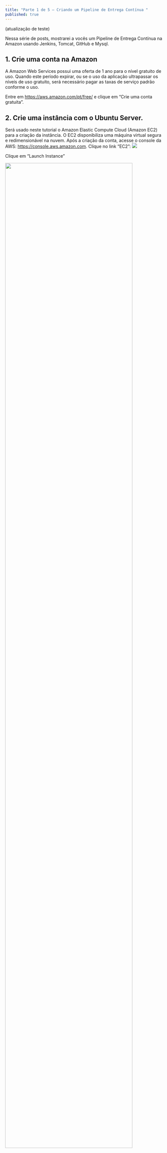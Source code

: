 ```yaml
---
title: "Parte 1 de 5 – Criando um Pipeline de Entrega Contínua "
published: true
---
```


(atualização de teste)

Nessa série de posts, mostrarei a vocês um Pipeline de Entrega Contínua na Amazon usando Jenkins, Tomcat, GitHub e Mysql. 

## 1. Crie uma conta na Amazon 
A Amazon Web Services possui uma oferta de 1 ano para o nível gratuito de uso. Quando este período expirar, ou se o uso da aplicação ultrapassar os níveis de uso gratuito, será necessário pagar as taxas de serviço padrão conforme o uso. 

Entre em https://aws.amazon.com/pt/free/ e clique em “Crie uma conta gratuita”. 

## 2. Crie uma instância com o Ubuntu Server. 

Será usado neste tutorial o Amazon Elastic Compute Cloud (Amazon EC2) para a criação da instância. O EC2 disponibiliza uma máquina virtual segura e redimensionável na nuvem. Após a criação da conta, acesse o console da AWS:  https://console.aws.amazon.com. Clique no link “EC2”:
<img src="https://raw.githubusercontent.com/fabiodamas/fabiodamas.github.io/master/_posts/images/pipeline/amazon1.jpg">

Clique em “Launch Instance” 

<img style="width:90%;height:auto;" src="https://raw.githubusercontent.com/fabiodamas/fabiodamas.github.io/master/_posts/images/pipeline/amazon2.jpg">


Clique no botão “Select” da máquina com o Ubuntu Server. Repare que há a indicação “Free tier eligible”, mostrando que essa máquina está no nível gratuito da AWS:
<img src="https://raw.githubusercontent.com/fabiodamas/fabiodamas.github.io/master/_posts/images/pipeline/amazon3.jpg" width="953" height="533">


Clique em “Review and Launch”: 
<img src="https://raw.githubusercontent.com/fabiodamas/fabiodamas.github.io/master/_posts/images/pipeline/amazon4.jpg" width="953" height="533">

 

## 3. Porta 8080 para Tomcat. 

Teremos que configurar a porta 8080 para o Tomcat. Para isso, clique em “Edit security groups”: 
 <img src="https://raw.githubusercontent.com/fabiodamas/fabiodamas.github.io/master/_posts/images/pipeline/amazon5.jpg" width="953" height="533">

Teremos que configurar a porta 8080 para o Tomcat. Clique no botão “Add Rule”, em “Port Range” insira “8080”. Em “Source”, será definido qual IP pode acessar a instância. No exemplo, será deixado qualquer “IP”: 
<img src="https://raw.githubusercontent.com/fabiodamas/fabiodamas.github.io/master/_posts/images/pipeline/amazon6.jpg" width="953" height="533">

Clique em “Review and Launch” e “Launch” novamente. 

## 4. Chave de acesso para a Instância. 

Será pedido para você criar uma  chave para você conectar na instância. A chave será um arquivo com a extensão .pem, que você deverá armazenar em seu computador. Toda vez que você for acessar a instância por SSH, deverá usar a chave. 

No primeiro comboBox, escolha “Create a new Key pair” e digite o nome da chave em “Key pair name”. Clique no botão “Download Key Pair”:  
<img src="https://raw.githubusercontent.com/fabiodamas/fabiodamas.github.io/master/_posts/images/pipeline/amazon7.jpg" width="953" height="533">

Salve a chave em um local seguro. Como sugestão, caso esteja usando Linux, crie uma pasta com o nome “.ssh”, na pasta de usuário.  Clique no botao “Launch Instances”. 

Será exibido uma mensagem, indicando que a instância está sendo inicializada: 
<img src="https://raw.githubusercontent.com/fabiodamas/fabiodamas.github.io/master/_posts/images/pipeline/amazon8.png" width="953" height="533">

## 5. Visualizando instância criada. 

No canto inferior direito da tela, clique em “View Instances” para visualizarmos a instância criada: 
<img src="https://raw.githubusercontent.com/fabiodamas/fabiodamas.github.io/master/_posts/images/pipeline/amazon9.png" width="953" height="533"> 

Você verá a sua instância recém-criada, Ubuntu-Server: 
<img src="https://raw.githubusercontent.com/fabiodamas/fabiodamas.github.io/master/_posts/images/pipeline/amazon10.png" width="953" height="533">
 
Veja a parte 2 do tutorial: Pipeline de Entrega Contínua – Parte 2 – SSH/Java/Tomcat/Mysql 

